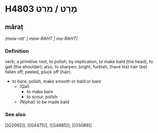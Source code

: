 # H4803 מָרַט / מרט

## mâraṭ

_(maw-rat' | maw-RAHT | ma-RAHT)_

### Definition

verb; a primitive root; to polish; by implication, to make bald (the head), to gall (the shoulder); also, to sharpen; bright, furbish, (have his) hair (be) fallen off, peeled, pluck off (hair).

- to bare, polish, make smooth or bald or bare
    - (Qal)
        - to make bare
        - to scour, polish
    - (Niphal) to be made bald
### See also

[[G2092]], [[G4475]], [[G4685]], [[G5089]]

